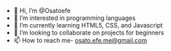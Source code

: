 - 👋 Hi, I’m @Osatoefe
- 👀 I’m interested in programming languages
- 🌱 I’m currently learning HTML5, CSS, and Javascript
- 💞️ I’m looking to collaborate on projects for beginners
- 📫 How to reach me- osato.efe.me@gmail.com

<!---
Osatoefe/Osatoefe is a ✨ special ✨ repository because its `README.md` (this file) appears on your GitHub profile.
You can click the Preview link to take a look at your changes.
--->
